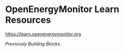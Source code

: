 # OpenEnergyMonitor Learn Resources 

https://learn.openenergymonitor.org

*Previously Building Blocks*.
